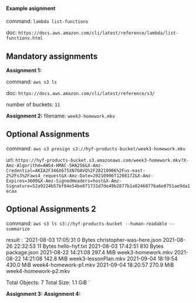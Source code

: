 #### Example asignment

command: `lambda list-functions`

doc: `https://docs.aws.amazon.com/cli/latest/reference/lambda/list-functions.html`

## Mandatory assignments

**Assignment 1:**

command: `aws s3 ls`

doc: `https://docs.aws.amazon.com/cli/latest/reference/s3/`

number of buckets: `11`

**Assignment 2:**
filename: `week3-homework.mkv`

## Optional Assignments

command: `aws s3 presign s3://hyf-products-bucket/week3-homework.mkv`

url: `https://hyf-products-bucket.s3.amazonaws.com/week3-homework.mkv?X-Amz-Algorithm=AWS4-HMAC-SHA256&X-Amz-Credential=AKIA2F346X675XN7OAVQ%2F20210906%2Fus-east-2%2Fs3%2Faws4_request&X-Amz-Date=20210906T120817Z&X-Amz-Expires=3600&X-Amz-SignedHeaders=host&X-Amz-Signature=52a9224b57bf84e54be871731d7de49b2877b1a02468776a6e0751ae9da1ecaa
`
## Optional Assignments 2
command: `aws s3 ls s3://hyf-products-bucket --human-readable --summarize`

result : `2021-08-03 17:05:31    0 Bytes christopher-was-here.json
2021-08-26 22:32:53   11 Bytes hello-hyf.txt
2021-08-03 17:42:51  810 Bytes package.json
2021-08-22 14:21:08  297.4 MiB week3-homework.mkv
2021-08-22 14:21:08  142.8 MiB week3-lessonPlan.mkv
2021-09-04 18:19:54  430.0 MiB week4-homework-p1.mkv
2021-09-04 18:20:57  270.9 MiB week4-homework-p2.mkv

Total Objects: 7
   Total Size: 1.1 GiB
`

**Assignment 3:**
**Assignment 4:**
